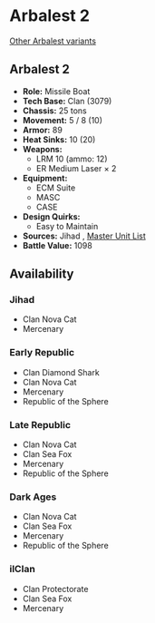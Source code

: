 # Arbalest 2 

[Other Arbalest variants](../arbalest.md) 

## Arbalest 2 

- **Role:** Missile Boat 
- **Tech Base:** Clan (3079) 
- **Chassis:** 25 tons 
- **Movement:** 5 / 8 (10) 
- **Armor:** 89 
- **Heat Sinks:** 10 (20) 
- **Weapons:** 
  - LRM 10 (ammo: 12) 
  - ER Medium Laser × 2 
- **Equipment:** 
  - ECM Suite 
  - MASC 
  - CASE 
- **Design Quirks:** 
  - Easy to Maintain 
- **Sources:** Jihad , [Master Unit List](http://masterunitlist.info/Unit/Details/60) 
- **Battle Value:** 1098 

## Availability 

### Jihad 

- Clan Nova Cat 
- Mercenary 

### Early Republic 

- Clan Diamond Shark 
- Clan Nova Cat 
- Mercenary 
- Republic of the Sphere 

### Late Republic 

- Clan Nova Cat 
- Clan Sea Fox 
- Mercenary 
- Republic of the Sphere 

### Dark Ages 

- Clan Nova Cat 
- Clan Sea Fox 
- Mercenary 
- Republic of the Sphere 

### ilClan 

- Clan Protectorate 
- Clan Sea Fox 
- Mercenary 

